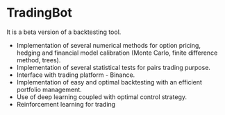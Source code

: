 # TradingBot
It is a beta version of a backtesting tool.
- Implementation of several numerical methods for option pricing, hedging and financial model calibration (Monte Carlo, finite difference method, trees).
- Implementation of several statistical tests for pairs trading purpose.
- Interface with trading platform - Binance.
- Implementation of easy and optimal backtesting with an efficient portfolio management.
- Use of deep learning coupled with optimal control strategy.
- Reinforcement learning for trading
